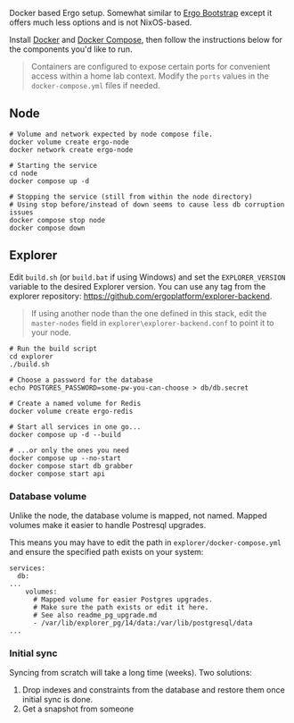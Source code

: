 Docker based Ergo setup. Somewhat similar to [Ergo Bootstrap](https://github.com/ergoplatform/ergo-bootstrap) except it offers much less options and is not NixOS-based.

Install [Docker](https://docs.docker.com/engine/install/) and [Docker Compose](https://docs.docker.com/compose/install/), then follow the instructions below for the components you'd like to run.

> Containers are configured to expose certain ports for convenient access within a home lab context. Modify the `ports` values in the `docker-compose.yml` files if needed. 

## Node

```
# Volume and network expected by node compose file.
docker volume create ergo-node
docker network create ergo-node

# Starting the service
cd node
docker compose up -d

# Stopping the service (still from within the node directory)
# Using stop before/instead of down seems to cause less db corruption issues
docker compose stop node
docker compose down
```

## Explorer

Edit `build.sh` (or `build.bat` if using Windows) and set the `EXPLORER_VERSION` variable to the desired Explorer version. You can use any tag from the explorer repository: https://github.com/ergoplatform/explorer-backend.

> If using another node than the one defined in this stack, edit the `master-nodes` field in  `explorer\explorer-backend.conf` to point it to your node.

```
# Run the build script
cd explorer
./build.sh

# Choose a password for the database
echo POSTGRES_PASSWORD=some-pw-you-can-choose > db/db.secret

# Create a named volume for Redis
docker volume create ergo-redis

# Start all services in one go...
docker compose up -d --build

# ...or only the ones you need
docker compose up --no-start
docker compose start db grabber
docker compose start api
```

### Database volume

Unlike the node, the database volume is mapped, not named. Mapped volumes make it easier to handle  Postresql upgrades.

This means you may have to edit the path in `explorer/docker-compose.yml` and ensure the specified path exists on your system:

```
services:
  db:
...
    volumes:
      # Mapped volume for easier Postgres upgrades.
      # Make sure the path exists or edit it here.
      # See also readme_pg_upgrade.md
      - /var/lib/explorer_pg/14/data:/var/lib/postgresql/data
...
```

### Initial sync

Syncing from scratch will take a long time (weeks). Two solutions:

1. Drop indexes and constraints from the database and restore them once initial sync is done.
2. Get a snapshot from someone


